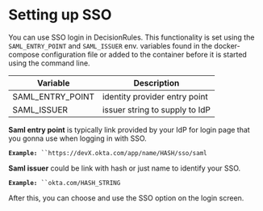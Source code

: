# Setting up SSO

You can use SSO login in DecisionRules. This functionality is set using the `SAML_ENTRY_POINT` and `SAML_ISSUER` env. variables found in the docker-compose configuration file or added to the container before it is started using the command line.

| Variable           | Description                    |
| ------------------ | ------------------------------ |
| SAML\_ENTRY\_POINT | identity provider entry point  |
| SAML\_ISSUER       | issuer string to supply to IdP |

**Saml entry point** is typically link provided by your IdP for login page that you gonna use when logging in with SSO.

**`Example:`**` ``https://devX.okta.com/app/name/HASH/sso/saml`

**Saml issuer** could be link with hash or just name to identify your SSO.&#x20;

**`Example:`**` ``okta.com/HASH_STRING`

After this, you can choose and use the SSO option on the login screen.
